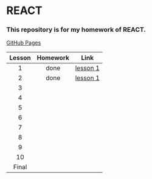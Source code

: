 # REACT

### This repository is for my homework of REACT.

[GitHub Pages](https://undermountain96.github.io/ITEA_REACT/)

|Lesson|Homework|Link|
| :---: | :---: | :---: |
|1|done|[lesson 1](https://github.com/UnderMountain96/ITEA_REACT/tree/master/lesson_1)|
|2|done|[lesson 1](https://github.com/UnderMountain96/ITEA_REACT/tree/master/lesson_2)|
|3|||
|4|||
|5|||
|6|||
|7|||
|8|||
|9|||
|10|||
|Final|||
